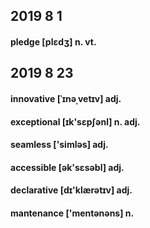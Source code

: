 ## 2019 8 1

#### pledge [plɛdʒ] n. vt.

## 2019 8 23

#### innovative [ˈɪnəˌvetɪv] adj.

#### exceptional [ɪk'sɛpʃənl] n. adj.

#### seamless ['simləs] adj.

#### accessible [ək'sɛsəbl] adj.

#### declarative [dɪ'klærətɪv] adj.

#### mantenance ['mentənəns] n.